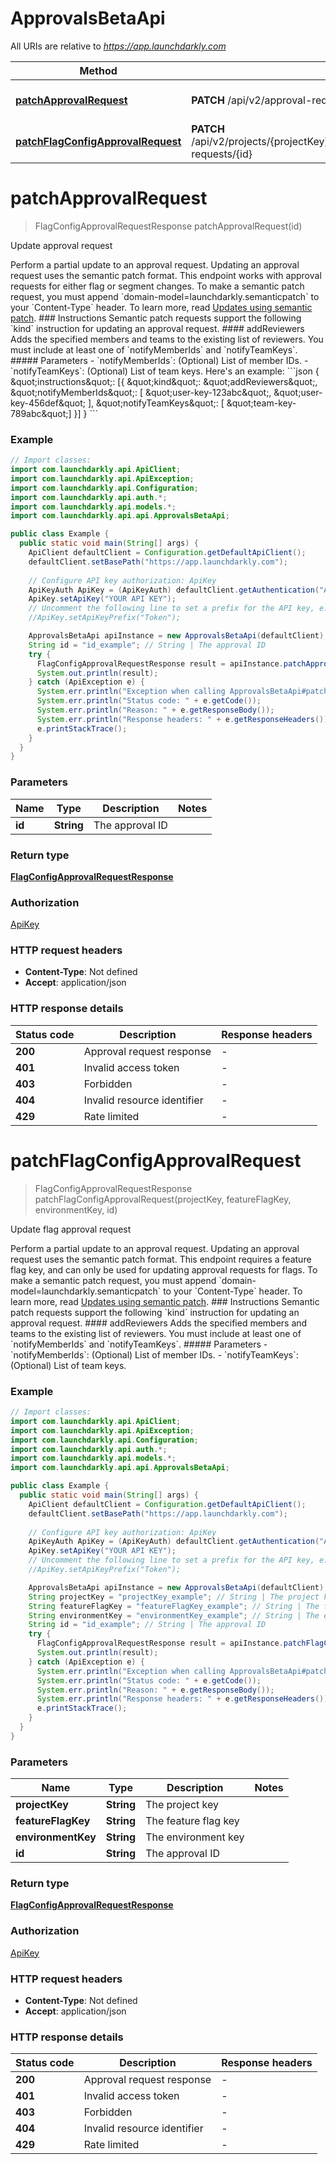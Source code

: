 # ApprovalsBetaApi

All URIs are relative to *https://app.launchdarkly.com*

| Method | HTTP request | Description |
|------------- | ------------- | -------------|
| [**patchApprovalRequest**](ApprovalsBetaApi.md#patchApprovalRequest) | **PATCH** /api/v2/approval-requests/{id} | Update approval request |
| [**patchFlagConfigApprovalRequest**](ApprovalsBetaApi.md#patchFlagConfigApprovalRequest) | **PATCH** /api/v2/projects/{projectKey}/flags/{featureFlagKey}/environments/{environmentKey}/approval-requests/{id} | Update flag approval request |


<a name="patchApprovalRequest"></a>
# **patchApprovalRequest**
> FlagConfigApprovalRequestResponse patchApprovalRequest(id)

Update approval request

Perform a partial update to an approval request. Updating an approval request uses the semantic patch format. This endpoint works with approval requests for either flag or segment changes.  To make a semantic patch request, you must append &#x60;domain-model&#x3D;launchdarkly.semanticpatch&#x60; to your &#x60;Content-Type&#x60; header. To learn more, read [Updates using semantic patch](https://launchdarkly.com/docs/api#updates-using-semantic-patch).  ### Instructions  Semantic patch requests support the following &#x60;kind&#x60; instruction for updating an approval request.  #### addReviewers  Adds the specified members and teams to the existing list of reviewers. You must include at least one of &#x60;notifyMemberIds&#x60; and &#x60;notifyTeamKeys&#x60;.  ##### Parameters  - &#x60;notifyMemberIds&#x60;: (Optional) List of member IDs. - &#x60;notifyTeamKeys&#x60;: (Optional) List of team keys.  Here&#39;s an example:  &#x60;&#x60;&#x60;json {   \&quot;instructions\&quot;: [{     \&quot;kind\&quot;: \&quot;addReviewers\&quot;,     \&quot;notifyMemberIds\&quot;: [ \&quot;user-key-123abc\&quot;, \&quot;user-key-456def\&quot; ],     \&quot;notifyTeamKeys\&quot;: [ \&quot;team-key-789abc\&quot;]   }] } &#x60;&#x60;&#x60; 

### Example
```java
// Import classes:
import com.launchdarkly.api.ApiClient;
import com.launchdarkly.api.ApiException;
import com.launchdarkly.api.Configuration;
import com.launchdarkly.api.auth.*;
import com.launchdarkly.api.models.*;
import com.launchdarkly.api.api.ApprovalsBetaApi;

public class Example {
  public static void main(String[] args) {
    ApiClient defaultClient = Configuration.getDefaultApiClient();
    defaultClient.setBasePath("https://app.launchdarkly.com");
    
    // Configure API key authorization: ApiKey
    ApiKeyAuth ApiKey = (ApiKeyAuth) defaultClient.getAuthentication("ApiKey");
    ApiKey.setApiKey("YOUR API KEY");
    // Uncomment the following line to set a prefix for the API key, e.g. "Token" (defaults to null)
    //ApiKey.setApiKeyPrefix("Token");

    ApprovalsBetaApi apiInstance = new ApprovalsBetaApi(defaultClient);
    String id = "id_example"; // String | The approval ID
    try {
      FlagConfigApprovalRequestResponse result = apiInstance.patchApprovalRequest(id);
      System.out.println(result);
    } catch (ApiException e) {
      System.err.println("Exception when calling ApprovalsBetaApi#patchApprovalRequest");
      System.err.println("Status code: " + e.getCode());
      System.err.println("Reason: " + e.getResponseBody());
      System.err.println("Response headers: " + e.getResponseHeaders());
      e.printStackTrace();
    }
  }
}
```

### Parameters

| Name | Type | Description  | Notes |
|------------- | ------------- | ------------- | -------------|
| **id** | **String**| The approval ID | |

### Return type

[**FlagConfigApprovalRequestResponse**](FlagConfigApprovalRequestResponse.md)

### Authorization

[ApiKey](../README.md#ApiKey)

### HTTP request headers

 - **Content-Type**: Not defined
 - **Accept**: application/json

### HTTP response details
| Status code | Description | Response headers |
|-------------|-------------|------------------|
| **200** | Approval request response |  -  |
| **401** | Invalid access token |  -  |
| **403** | Forbidden |  -  |
| **404** | Invalid resource identifier |  -  |
| **429** | Rate limited |  -  |

<a name="patchFlagConfigApprovalRequest"></a>
# **patchFlagConfigApprovalRequest**
> FlagConfigApprovalRequestResponse patchFlagConfigApprovalRequest(projectKey, featureFlagKey, environmentKey, id)

Update flag approval request

Perform a partial update to an approval request. Updating an approval request uses the semantic patch format. This endpoint requires a feature flag key, and can only be used for updating approval requests for flags.  To make a semantic patch request, you must append &#x60;domain-model&#x3D;launchdarkly.semanticpatch&#x60; to your &#x60;Content-Type&#x60; header. To learn more, read [Updates using semantic patch](https://launchdarkly.com/docs/api#updates-using-semantic-patch).  ### Instructions  Semantic patch requests support the following &#x60;kind&#x60; instruction for updating an approval request.  #### addReviewers  Adds the specified members and teams to the existing list of reviewers. You must include at least one of &#x60;notifyMemberIds&#x60; and &#x60;notifyTeamKeys&#x60;.  ##### Parameters  - &#x60;notifyMemberIds&#x60;: (Optional) List of member IDs. - &#x60;notifyTeamKeys&#x60;: (Optional) List of team keys. 

### Example
```java
// Import classes:
import com.launchdarkly.api.ApiClient;
import com.launchdarkly.api.ApiException;
import com.launchdarkly.api.Configuration;
import com.launchdarkly.api.auth.*;
import com.launchdarkly.api.models.*;
import com.launchdarkly.api.api.ApprovalsBetaApi;

public class Example {
  public static void main(String[] args) {
    ApiClient defaultClient = Configuration.getDefaultApiClient();
    defaultClient.setBasePath("https://app.launchdarkly.com");
    
    // Configure API key authorization: ApiKey
    ApiKeyAuth ApiKey = (ApiKeyAuth) defaultClient.getAuthentication("ApiKey");
    ApiKey.setApiKey("YOUR API KEY");
    // Uncomment the following line to set a prefix for the API key, e.g. "Token" (defaults to null)
    //ApiKey.setApiKeyPrefix("Token");

    ApprovalsBetaApi apiInstance = new ApprovalsBetaApi(defaultClient);
    String projectKey = "projectKey_example"; // String | The project key
    String featureFlagKey = "featureFlagKey_example"; // String | The feature flag key
    String environmentKey = "environmentKey_example"; // String | The environment key
    String id = "id_example"; // String | The approval ID
    try {
      FlagConfigApprovalRequestResponse result = apiInstance.patchFlagConfigApprovalRequest(projectKey, featureFlagKey, environmentKey, id);
      System.out.println(result);
    } catch (ApiException e) {
      System.err.println("Exception when calling ApprovalsBetaApi#patchFlagConfigApprovalRequest");
      System.err.println("Status code: " + e.getCode());
      System.err.println("Reason: " + e.getResponseBody());
      System.err.println("Response headers: " + e.getResponseHeaders());
      e.printStackTrace();
    }
  }
}
```

### Parameters

| Name | Type | Description  | Notes |
|------------- | ------------- | ------------- | -------------|
| **projectKey** | **String**| The project key | |
| **featureFlagKey** | **String**| The feature flag key | |
| **environmentKey** | **String**| The environment key | |
| **id** | **String**| The approval ID | |

### Return type

[**FlagConfigApprovalRequestResponse**](FlagConfigApprovalRequestResponse.md)

### Authorization

[ApiKey](../README.md#ApiKey)

### HTTP request headers

 - **Content-Type**: Not defined
 - **Accept**: application/json

### HTTP response details
| Status code | Description | Response headers |
|-------------|-------------|------------------|
| **200** | Approval request response |  -  |
| **401** | Invalid access token |  -  |
| **403** | Forbidden |  -  |
| **404** | Invalid resource identifier |  -  |
| **429** | Rate limited |  -  |

